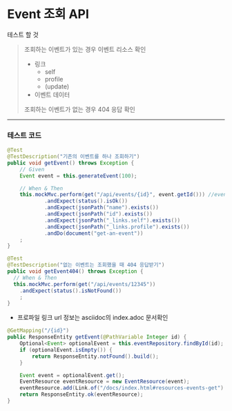 # Event 조회 API

테스트 할 것

> 조회하는 이벤트가 있는 경우 이벤트 리소스 확인
>
> * 링크
>   * self
>   * profile
>   * (update)
> * 이벤트 데이터
>
> 조회하는 이벤트가 없는 경우 404 응답 확인 

---



### 테스트 코드

```java
@Test
@TestDescription("기존의 이벤트를 하나 조회하기")
public void getEvent() throws Exception {
    // Given
    Event event = this.generateEvent(100);

    // When & Then
    this.mockMvc.perform(get("/api/events/{id}", event.getId())) //event id를 PathVariable로 넘겨줌
            .andExpect(status().isOk())
            .andExpect(jsonPath("name").exists())
            .andExpect(jsonPath("id").exists())
            .andExpect(jsonPath("_links.self").exists())
            .andExpect(jsonPath("_links.profile").exists())
            .andDo(document("get-an-event"))
    ;
}

@Test
@TestDescription("없는 이벤트는 조회했을 때 404 응답받기")
public void getEvent404() throws Exception {
  // When & Then
  this.mockMvc.perform(get("/api/events/12345"))
    .andExpect(status().isNotFound())
    ;
}
```



* 프로파일 링크 url 정보는 asciidoc의 index.adoc 문서확인

```java
@GetMapping("/{id}")
public ResponseEntity getEvent(@PathVariable Integer id) {
    Optional<Event> optionalEvent = this.eventRepository.findById(id);
    if (optionalEvent.isEmpty()) {
        return ResponseEntity.notFound().build();
    }

    Event event = optionalEvent.get();
    EventResource eventResource = new EventResource(event);
    eventResource.add(Link.of("/docs/index.html#resources-events-get").withRel("profile")); // profile 링크 추가
    return ResponseEntity.ok(eventResource);
}
```